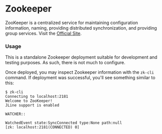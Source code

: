 # Zookeeper

ZooKeeper is a centralized service for maintaining configuration information, naming, providing distributed synchronization, and providing group services. Visit the [Official Site](https://zookeeper.apache.org/).

### Usage

This is a standalone Zookeeper deployment suitable for development and testing purposes. As such, there is not much to configure.

Once deployed, you may inspect Zookeeper information with the `zk-cli` command. If deployment was successful, you'll see something similar to this:

```
$ zk-cli
Connecting to localhost:2181
Welcome to ZooKeeper!
JLine support is enabled

WATCHER::

WatchedEvent state:SyncConnected type:None path:null
[zk: localhost:2181(CONNECTED) 0]
```